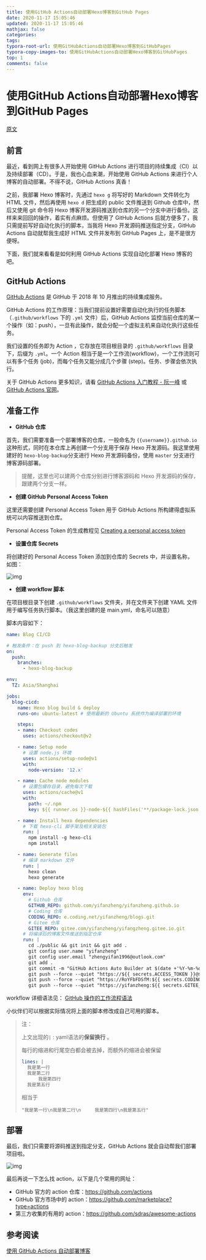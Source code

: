 ```yaml
---
title: 使用GitHub Actions自动部署Hexo博客到GitHub Pages
date: 2020-11-17 15:05:46
updated: 2020-11-17 15:05:46
mathjax: false
categories: 
tags:
typora-root-url: 使用GitHubActions自动部署Hexo博客到GitHubPages
typora-copy-images-to: 使用GitHubActions自动部署Hexo博客到GitHubPages
top: 1
comments: false
---
```



# 使用GitHub Actions自动部署Hexo博客到GitHub Pages

[原文](https://zhuanlan.zhihu.com/p/161969042)



## 前言

最近，看到网上有很多人开始使用 GitHub Actions 进行项目的持续集成（CI）以及持续部署（CD）。于是，我也心血来潮，开始使用 GitHub Actions 来进行个人博客的自动部署。不得不说，GitHub Actions 真香！

之前，我部署 Hexo 博客时，先通过 `hexo g` 将写好的 Markdown 文件转化为 HTML 文件，然后再使用 `hexo d` 把生成的 public 文件推送到 Github 仓库中，然后又使用 git 命令将 Hexo 博客开发源码推送到仓库的另一个分支中进行备份。这样来来回回的操作，着实有点麻烦。但使用了 GitHub Actions 后就方便多了，我只需提前写好自动化执行的脚本，当我将 Hexo 开发源码推送指定分支，GitHub Actions 自动就帮我生成好 HTML 文件并发布到 GitHub Pages 上，是不是很方便呀。

下面，我们就来看看是如何利用 GitHub Actions 实现自动化部署 Hexo 博客的吧。

## GitHub Actions

[GitHub Actions](https://github.com/features/actions) 是 GitHub 于 2018 年 10 月推出的持续集成服务。

GitHub Actions 的工作原理：当我们提前设置好需要自动化执行的任务脚本（`.github/workflows` 下的 `.yml` 文件）后，GitHub Actions 监控当前仓库的某一个操作（如：push），一旦有此操作，就会分配一个虚拟主机来自动化执行这些任务。

我们设置的任务即为 Action ，它存放在项目根目录的 `.github/workflows` 目录下，后缀为 `.yml`。一个 Action 相当于是一个工作流(workflow)，一个工作流则可以有多个任务 (job)，而每个任务又能分成几个步骤 (step)。任务、步骤会依次执行。

关于 GitHub Actions 更多知识，请看 [GitHub Actions 入门教程 - 阮一峰](http://www.ruanyifeng.com/blog/2019/09/getting-started-with-github-actions.html) 或 [GitHub Actions 官网](https://github.com/features/actions)。

## 准备工作

* **GitHub 仓库**

首先，我们需要准备一个部署博客的仓库，一般命名为 `{{username}}.github.io` 这种形式，同时在本仓库上再创建一个分支用于保存 Hexo 开发源码。我这里使用建好的 `hexo-blog-backup`分支进行 Hexo 开发源码备份，使用 `master` 分支进行博客源码部署。

> 提醒，这里也可以建两个仓库分别进行博客源码和 Hexo 开发源码的保存，跟建两个分支一样。

* **创建 GitHub Personal Access Token**

这里还需要创建 Personal Access Token 用于 GitHub Actions 所构建得虚拟系统可以内容推送到仓库。

Personal Access Token 的生成教程见 [Creating a personal access token](https://docs.github.com/cn/free-pro-team@latest/github/authenticating-to-github/creating-a-personal-access-token)

* **设置仓库 Secrets**

将创建好的 Personal Access Token 添加到仓库的 Secrets 中，并设置名称， 如图：

![img](/v2-9b2d36b4f94a5264c826df2bda2127f4_r.jpg) 

* **创建 workflow 脚本**

在项目根目录下创建 `.github/workflows` 文件夹，并在文件夹下创建 YAML 文件用于编写任务执行脚本。（我这里创建的是 main.yml，命名可以随意）

脚本内容如下：

```yaml
name: Blog CI/CD

# 触发条件：在 push 到 hexo-blog-backup 分支后触发
on:
  push:
    branches: 
      - hexo-blog-backup

env:
  TZ: Asia/Shanghai

jobs:
  blog-cicd:
    name: Hexo blog build & deploy
    runs-on: ubuntu-latest # 使用最新的 Ubuntu 系统作为编译部署的环境

    steps:
    - name: Checkout codes
      uses: actions/checkout@v2

    - name: Setup node
      # 设置 node.js 环境
      uses: actions/setup-node@v1
      with:
        node-version: '12.x'

    - name: Cache node modules
      # 设置包缓存目录，避免每次下载
      uses: actions/cache@v1
      with:
        path: ~/.npm
        key: ${{ runner.os }}-node-${{ hashFiles('**/package-lock.json') }}

    - name: Install hexo dependencies
      # 下载 hexo-cli 脚手架及相关安装包
      run: |
        npm install -g hexo-cli
        npm install

    - name: Generate files
      # 编译 markdown 文件
      run: |
        hexo clean
        hexo generate

    - name: Deploy hexo blog
      env: 
        # Github 仓库
        GITHUB_REPO: github.com/yifanzheng/yifanzheng.github.io
        # Coding 仓库
        CODING_REPO: e.coding.net/yifanzheng/blogs.git
        # Gitee 仓库
        GITEE_REPO: gitee.com/yifanzheng/yifangzheng.gitee.io.git
      # 将编译后的博客文件推送到指定仓库
      run: |
        cd ./public && git init && git add .
        git config user.name "yifanzheng"
        git config user.email "zhengyifan1996@outlook.com"
        git add .
        git commit -m "GitHub Actions Auto Builder at $(date +'%Y-%m-%d %H:%M:%S')"
        git push --force --quiet "https://${{ secrets.ACCESS_TOKEN }}@$GITHUB_REPO" master:master
        git push --force --quiet "https://RoYFbFDSfM:${{ secrets.CODING_TOKEN }}@$CODING_REPO" master:master
        git push --force --quiet "https://yifanzheng:${{ secrets.GITEE_ACCESS_TOKEN }}@$GITEE_REPO" master:master
```

workflow 详细语法见： [GitHub 操作的工作流程语法](https://docs.github.com/en/free-pro-team@latest/actions/reference/workflow-syntax-for-github-actions)

小伙伴们可以根据实际情况将上面的脚本修改成自己可用的脚本。

> 注：
>
> 上文出现的`|` :  yaml语法的**保留换行** 。
>
> 每行的缩进和行尾空白都会被去掉，而额外的缩进会被保留 
>
> ```yaml
> lines: |
>   我是第一行
>   我是第二行
>       我是第四行
>   我是第五行
> ```
> 相当于
> ```
> "我是第一行\n我是第二行\n     我是第四行\n我是第五行"
> ```




## 部署

最后，我们只需要将源码推送到指定分支，GitHub Actions 就会自动帮我们部署项目啦。

![img](/v2-23dcea77e3c06f0374dcbda2551373dc_r.jpg) 

最后再说一下怎么找 action，以下是几个常用的网址：

* GitHub 官方的 action 仓库：https://github.com/actions
* GitHub 官方市场中的 action：https://github.com/marketplace?type=actions
* 第三方收集的有用的 action：https://github.com/sdras/awesome-actions





## 参考阅读

[使用 GitHub Actions 自动部署博客](https://vuepress-theme-reco.recoluan.com/views/other/github-actions.html#%E8%AE%BE%E7%BD%AE-secrets)
